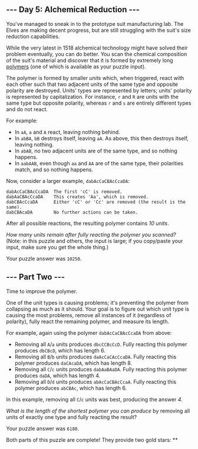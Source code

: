 ## \--- Day 5: Alchemical Reduction ---

You've managed to sneak in to the prototype suit manufacturing lab. The
Elves are making decent progress, but are still struggling with the
suit's size reduction capabilities.

While the very latest in 1518 alchemical technology might have solved
their problem eventually, you can do better. You scan the chemical
composition of the suit's material and discover that it is formed by
extremely long [polymers](https://en.wikipedia.org/wiki/Polymer) (one of
which is available as your puzzle input).

The polymer is formed by smaller *units* which, when triggered, react
with each other such that two adjacent units of the same type and
opposite polarity are destroyed. Units' types are represented by
letters; units' polarity is represented by capitalization. For instance,
`r` and `R` are units with the same type but opposite polarity, whereas
`r` and `s` are entirely different types and do not react.

For example:

  - In `aA`, `a` and `A` react, leaving nothing behind.
  - In `abBA`, `bB` destroys itself, leaving `aA`. As above, this then
    destroys itself, leaving nothing.
  - In `abAB`, no two adjacent units are of the same type, and so
    nothing happens.
  - In `aabAAB`, even though `aa` and `AA` are of the same type, their
    polarities match, and so nothing happens.

Now, consider a larger example, `dabAcCaCBAcCcaDA`:

    dabAcCaCBAcCcaDA  The first 'cC' is removed.
    dabAaCBAcCcaDA    This creates 'Aa', which is removed.
    dabCBAcCcaDA      Either 'cC' or 'Cc' are removed (the result is the same).
    dabCBAcaDA        No further actions can be taken.

After all possible reactions, the resulting polymer contains *10 units*.

*How many units remain after fully reacting the polymer you scanned?*
(Note: in this puzzle and others, the input is large; if you copy/paste
your input, make sure you get the whole thing.)

Your puzzle answer was `10250`.

## \--- Part Two ---

Time to improve the polymer.

One of the unit types is causing problems; it's preventing the polymer
from collapsing as much as it should. Your goal is to figure out which
unit type is causing the most problems, remove all instances of it
(regardless of polarity), fully react the remaining polymer, and measure
its length.

For example, again using the polymer `dabAcCaCBAcCcaDA` from above:

  - Removing all `A`/`a` units produces `dbcCCBcCcD`. Fully reacting
    this polymer produces `dbCBcD`, which has length 6.
  - Removing all `B`/`b` units produces `daAcCaCAcCcaDA`. Fully reacting
    this polymer produces `daCAcaDA`, which has length 8.
  - Removing all `C`/`c` units produces `dabAaBAaDA`. Fully reacting
    this polymer produces `daDA`, which has length 4.
  - Removing all `D`/`d` units produces `abAcCaCBAcCcaA`. Fully reacting
    this polymer produces `abCBAc`, which has length 6.

In this example, removing all `C`/`c` units was best, producing the
answer *4*.

*What is the length of the shortest polymer you can produce* by removing
all units of exactly one type and fully reacting the result?

Your puzzle answer was `6188`.

Both parts of this puzzle are complete\! They provide two gold stars:
\*\*
